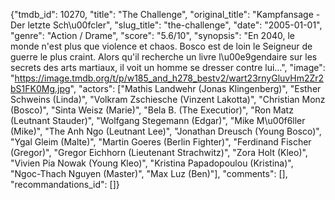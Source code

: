 {"tmdb_id": 10270, "title": "The Challenge", "original_title": "Kampfansage - Der letzte Sch\u00fcler", "slug_title": "the-challenge", "date": "2005-01-01", "genre": "Action / Drame", "score": "5.6/10", "synopsis": "En 2040, le monde n'est plus que violence et chaos. Bosco est de loin le Seigneur de guerre le plus craint. Alors qu'il recherche un livre l\u00e9gendaire sur les secrets des arts martiaux, il voit un homme se dresser contre lui...", "image": "https://image.tmdb.org/t/p/w185_and_h278_bestv2/wart23rnyGluvHm2Zr2bS1FK0Mg.jpg", "actors": ["Mathis Landwehr (Jonas Klingenberg)", "Esther Schweins (Linda)", "Volkram Zschiesche (Vinzent Lakotta)", "Christian Monz (Bosco)", "Sinta Weisz (Marie)", "Bela B. (The Executior)", "Ron Matz (Leutnant Stauder)", "Wolfgang Stegemann (Edgar)", "Mike M\u00f6ller (Mike)", "The Anh Ngo (Leutnant Lee)", "Jonathan Dreusch (Young Bosco)", "Ygal Gleim (Malte)", "Martin Goeres (Berlin Fighter)", "Ferdinand Fischer (Gregor)", "Gregor Eichhorn (Lieutenant Strachwitz)", "Zora Holt (Kleo)", "Vivien Pia Nowak (Young Kleo)", "Kristina Papadopoulou (Kristina)", "Ngoc-Thach Nguyen (Master)", "Max Luz (Ben)"], "comments": [], "recommandations_id": []}